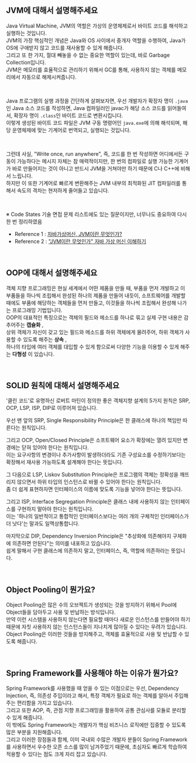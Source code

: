 ## JVM에 대해서 설명해주세요

Java Virtual Machine, JVM의 역할은 가상의 운영체제로서 바이트 코드를 해석하고 실행하는 것입니다.  
JVM의 가장 핵심적인 개념은 Java와 OS 사이에서 중개자 역할을 수행하여, Java가 OS에 구애받지 않고 코드를 재사용할 수 있게 해줍니다.  
그리고 또 한 가지, 절대 빼놓을 수 없는 중요한 역할이 있는데, 바로 Garbage Collection입니다.  
JVM은 메모리를 효율적으로 관리하기 위해서 GC를 통해, 사용하지 않는 객체를 메모리에서 자동으로 해제시켜줍니다.

<br>

Java 프로그램의 실행 과정을 간단하게 살펴보자면, 우선 개발자가 확장자 명이 `.java`인 Java 소스 코드를 작성하면, Java 컴파일러인 javac가 해당 소스 코드를 읽어들여서, 확장자 명이 `.class`인 바이트 코드로 변환시킵니다.  
이렇게 생성된 바이트 코드 파일은 JVM 구동 명령어인 `java.exe`에 의해 해석되며, 해당 운영체제에 맞는 기계어로 번역되고, 실행되는 것입니다.

<br>

그런데 사실, "Write once, run anywhere", 즉, 코드를 한 번 작성하면 어디에서든 구동이 가능하다는 메시지 자체는 참 매력적이지만, 한 번의 컴파일로 실행 가능한 기계어가 바로 만들어지는 것이 아니고 반드시 JVM을 거쳐야만 하기 때문에 C나 C++에 비해서 느립니다.  
하지만 이 또한 기계어로 빠르게 변환해주는 JVM 내부의 최적화된 JIT 컴파일러를 통해서 속도의 격차는 현저하게 줄어들고 있습니다.

<br>

※ Code States 기술 면접 문제 리스트에도 있는 질문이지만, 너무나도 중요하여 다시 한 번 정리하였음

- Reference 1 : [자바가상머신, JVM이란 무엇인가?](https://asfirstalways.tistory.com/158)
- Reference 2 : ["JVM이란 무엇인가" 자바 가상 머신 이해하기](https://www.itworld.co.kr/news/110837)

<br>

## OOP에 대해서 설명해주세요

객체 지향 프로그래밍은 현실 세계에서 어떤 제품을 만들 때, 부품을 먼저 개발하고 이 부품들을 하나씩 조립해서 완성된 하나의 제품을 만들어 내듯이, 소프트웨어를 개발할 때에도 부품에 해당하는 객체들을 먼저 만들고, 이것들을 하나씩 조립해서 완성해 나가는 프로그래밍 기법입니다.  
OOP의 대표적인 특징으로는 객체의 필드와 메소드를 하나로 묶고 실제 구현 내용은 감추어주는 **캡슐화** ,  
상위 객체가 자신이 갖고 있는 필드와 메소드를 하위 객체에게 물려주어, 하위 객체가 사용할 수 있도록 해주는 **상속** ,  
하나의 타입에 여러 객체를 대입할 수 있게 함으로써 다양한 기능을 이용할 수 있게 해주는 **다형성** 이 있습니다.

<br>

## SOLID 원칙에 대해서 설명해주세요

'클린 코드'로 유명하신 로버트 마틴이 정의한 좋은 객체지향 설계의 5가지 원칙은 SRP, OCP, LSP, ISP, DIP로 이루어져 있습니다.

우선 맨 앞의 SRP, Single Responsibility Principle은 한 클래스에 하나의 책임만 따른다는 원칙입니다.

그리고 OCP, Open/Closed Principle은 소프트웨어 요소가 확장에는 열려 있지만 변경에는 닫혀 있어야 한다는 원칙입니다.  
이는 요구사항의 변경이나 추가사항이 발생하더라도 기존 구성요소를 수정하기보다는 확장해서 재사용 가능하도록 설계해야 한다는 뜻입니다.

그 다음으로 LSP, Liskov Substitution Principle은 프로그램의 객체는 정확성을 깨뜨리지 않으면서 하위 타입의 인스턴스로 바뀔 수 있어야 한다는 원칙입니다.  
좀 더 쉽게 표현하자면 인터페이스의 이름에 맞도록 기능을 넣어야 한다는 뜻입니다.

그리고 ISP, Interface Segregation Principle은 클래스 내에 사용하지 않는 인터페이스를 구현하지 말아야 한다는 원칙입니다.  
이는 '하나의 일반적이고 통합적인 인터페이스보다는 여러 개의 구체적인 인터페이스가 더 낫다'는 말과도 일맥상통합니다.

마지막으로 DIP, Dependency Inversion Principle은 "추상화에 의존해야지 구체화에 의존하면 안된다"는 의미를 내포하고 있습니다.  
쉽게 말해서 구현 클래스에 의존하지 말고, 인터페이스, 즉, 역할에 의존하라는 뜻입니다.

<br>

## Object Pooling이 뭔가요?

Object Pooling은 많은 수의 오브젝트가 생성되는 것을 방지하기 위해서 Pool에 Object들을 담아두고 사용 및 반납하는 방식입니다.  
만약 이런 시스템을 사용하지 않는다면 필요할 때마다 새로운 인스턴스를 만들어야 하기 때문에 자칫 사용하지 않는 인스턴스들이 지나치게 많아질 수 있다는 우려가 있습니다.  
Object Pooling은 이러한 것들을 방지해주고, 객체를 효율적으로 사용 및 반납할 수 있도록 해줍니다.

<br>

## Spring Framework를 사용해야 하는 이유가 뭔가요?

Spring Framework를 사용했을 때 얻을 수 있는 이점으로는 우선, Dependency Injection, 즉, 의존성 주입이라고 해서, 특정 객체가 필요로 하는 객체를 알아서 주입해주는 편리함을 가지고 있습니다.  
그리고 또한 AOP, 즉, 관점 지향 프로그래밍을 활용하여 공통 관심사를 모듈로 분리할 수 있게 해줍니다.  
이 밖에도 Spring Framework는 개발자가 핵심 비즈니스 로직에만 집중할 수 있도록 많은 부분을 지원해줍니다.  
그리고 이러한 장점들과 함께, 이미 국내외 수많은 개발자 분들이 Spring Framework를 사용하면서 우수한 오픈 소스를 많이 남겨주었기 때문에, 초심자도 빠르게 학습하여 적용할 수 있다는 점도 크게 자리 잡고 있습니다.
